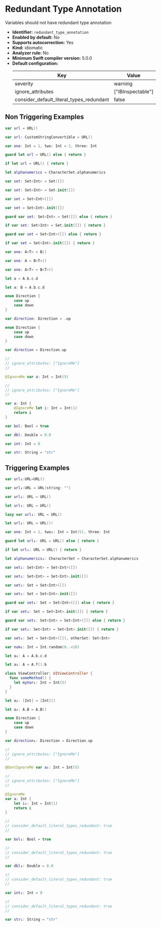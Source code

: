 # Redundant Type Annotation

Variables should not have redundant type annotation

* **Identifier:** `redundant_type_annotation`
* **Enabled by default:** No
* **Supports autocorrection:** Yes
* **Kind:** idiomatic
* **Analyzer rule:** No
* **Minimum Swift compiler version:** 5.0.0
* **Default configuration:**
  <table>
  <thead>
  <tr><th>Key</th><th>Value</th></tr>
  </thead>
  <tbody>
  <tr>
  <td>
  severity
  </td>
  <td>
  warning
  </td>
  </tr>
  <tr>
  <td>
  ignore_attributes
  </td>
  <td>
  [&quot;IBInspectable&quot;]
  </td>
  </tr>
  <tr>
  <td>
  consider_default_literal_types_redundant
  </td>
  <td>
  false
  </td>
  </tr>
  </tbody>
  </table>

## Non Triggering Examples

```swift
var url = URL()
```

```swift
var url: CustomStringConvertible = URL()
```

```swift
var one: Int = 1, two: Int = 2, three: Int
```

```swift
guard let url = URL() else { return }
```

```swift
if let url = URL() { return }
```

```swift
let alphanumerics = CharacterSet.alphanumerics
```

```swift
var set: Set<Int> = Set([])
```

```swift
var set: Set<Int> = Set.init([])
```

```swift
var set = Set<Int>([])
```

```swift
var set = Set<Int>.init([])
```

```swift
guard var set: Set<Int> = Set([]) else { return }
```

```swift
if var set: Set<Int> = Set.init([]) { return }
```

```swift
guard var set = Set<Int>([]) else { return }
```

```swift
if var set = Set<Int>.init([]) { return }
```

```swift
var one: A<T> = B()
```

```swift
var one: A = B<T>()
```

```swift
var one: A<T> = B<T>()
```

```swift
let a = A.b.c.d
```

```swift
let a: B = A.b.c.d
```

```swift
enum Direction {
    case up
    case down
}

var direction: Direction = .up
```

```swift
enum Direction {
    case up
    case down
}

var direction = Direction.up
```

```swift
//
// ignore_attributes: ["IgnoreMe"]
//

@IgnoreMe var a: Int = Int(5)

```

```swift
//
// ignore_attributes: ["IgnoreMe"]
//

var a: Int {
    @IgnoreMe let i: Int = Int(1)
    return i
}

```

```swift
var bol: Bool = true
```

```swift
var dbl: Double = 0.0
```

```swift
var int: Int = 0
```

```swift
var str: String = "str"
```

## Triggering Examples

```swift
var url↓:URL=URL()
```

```swift
var url↓:URL = URL(string: "")
```

```swift
var url↓: URL = URL()
```

```swift
let url↓: URL = URL()
```

```swift
lazy var url↓: URL = URL()
```

```swift
let url↓: URL = URL()!
```

```swift
var one: Int = 1, two↓: Int = Int(5), three: Int
```

```swift
guard let url↓: URL = URL() else { return }
```

```swift
if let url↓: URL = URL() { return }
```

```swift
let alphanumerics↓: CharacterSet = CharacterSet.alphanumerics
```

```swift
var set↓: Set<Int> = Set<Int>([])
```

```swift
var set↓: Set<Int> = Set<Int>.init([])
```

```swift
var set↓: Set = Set<Int>([])
```

```swift
var set↓: Set = Set<Int>.init([])
```

```swift
guard var set↓: Set = Set<Int>([]) else { return }
```

```swift
if var set↓: Set = Set<Int>.init([]) { return }
```

```swift
guard var set↓: Set<Int> = Set<Int>([]) else { return }
```

```swift
if var set↓: Set<Int> = Set<Int>.init([]) { return }
```

```swift
var set↓: Set = Set<Int>([]), otherSet: Set<Int>
```

```swift
var num↓: Int = Int.random(0..<10)
```

```swift
let a↓: A = A.b.c.d
```

```swift
let a↓: A = A.f().b
```

```swift
class ViewController: UIViewController {
  func someMethod() {
    let myVar↓: Int = Int(5)
  }
}
```

```swift
let a↓: [Int] = [Int]()
```

```swift
let a↓: A.B = A.B()
```

```swift
enum Direction {
    case up
    case down
}

var direction↓: Direction = Direction.up
```

```swift
//
// ignore_attributes: ["IgnoreMe"]
//

@DontIgnoreMe var a↓: Int = Int(5)

```

```swift
//
// ignore_attributes: ["IgnoreMe"]
//

@IgnoreMe
var a: Int {
    let i↓: Int = Int(1)
    return i
}

```

```swift
//
// consider_default_literal_types_redundant: true
//

var bol↓: Bool = true

```

```swift
//
// consider_default_literal_types_redundant: true
//

var dbl↓: Double = 0.0

```

```swift
//
// consider_default_literal_types_redundant: true
//

var int↓: Int = 0

```

```swift
//
// consider_default_literal_types_redundant: true
//

var str↓: String = "str"

```